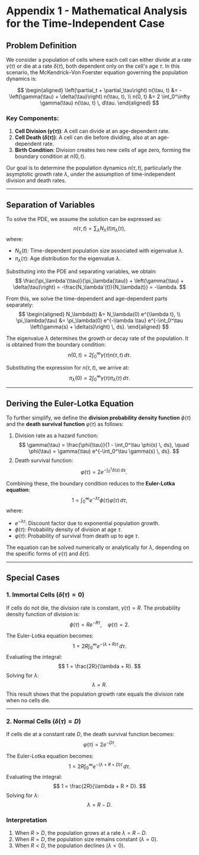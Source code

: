 <script type="text/javascript" src="https://cdnjs.cloudflare.com/ajax/libs/mathjax/3.2.2/es5/tex-mml-chtml.js"></script>

# Appendix 1 - Mathematical Analysis for the Time-Independent Case

## Problem Definition

We consider a population of cells where each cell can either divide at a rate $\gamma(\tau)$ or die at a rate 
$\delta(\tau)$, both dependent only on the cell's age $\tau$. In this scenario, the McKendrick–Von Foerster 
equation governing the population dynamics is:

$$
\begin{aligned}
\left(\partial_t + \partial_\tau\right) n(\tau, t) &= -\left(\gamma(\tau) + \delta(\tau)\right) n(\tau, t), \\
n(0, t) &= 2 \int_0^\infty \gamma(\tau) n(\tau, t) \, d\tau.
\end{aligned}
$$

### Key Components:
1. **Cell Division ($\gamma(\tau)$)**: A cell can divide at an age-dependent rate.
2. **Cell Death ($\delta(\tau)$)**: A cell can die before dividing, also at an age-dependent rate.
3. **Birth Condition**: Division creates two new cells of age zero, forming the boundary condition at $n(0, t)$.

Our goal is to determine the population dynamics $n(\tau, t)$, particularly the asymptotic growth rate $\lambda$, 
under the assumption of time-independent division and death rates.

---

## Separation of Variables

To solve the PDE, we assume the solution can be expressed as:
$$
n(\tau, t) = \sum_\lambda N_\lambda(t) \pi_\lambda(\tau),
$$
where:
- $N_\lambda(t)$: Time-dependent population size associated with eigenvalue $\lambda$.
- $\pi_\lambda(\tau)$: Age distribution for the eigenvalue $\lambda$.

Substituting into the PDE and separating variables, we obtain:
$$
\frac{\pi_\lambda'(\tau)}{\pi_\lambda(\tau)} + \left(\gamma(\tau) + \delta(\tau)\right) = -\frac{N_\lambda'(t)}{N_\lambda(t)} = -\lambda.
$$

From this, we solve the time-dependent and age-dependent parts separately:
$$
\begin{aligned}
N_\lambda(t) &= N_\lambda(0) e^{\lambda t}, \\
\pi_\lambda(\tau) &= \pi_\lambda(0) e^{-\lambda \tau} e^{-\int_0^\tau \left(\gamma(s) + \delta(s)\right) \, ds}.
\end{aligned}
$$

The eigenvalue $\lambda$ determines the growth or decay rate of the population. It is obtained from the boundary condition:
$$
n(0, t) = 2 \int_0^\infty \gamma(\tau) n(\tau, t) \, d\tau.
$$

Substituting the expression for $n(\tau, t)$, we arrive at:
$$
\pi_\lambda(0) = 2 \int_0^\infty \gamma(\tau) \pi_\lambda(\tau) \, d\tau.
$$

---

## Deriving the Euler-Lotka Equation

To further simplify, we define the **division probability density function** $\phi(\tau)$ and the **death survival function** $\varphi(\tau)$ as follows:
1. Division rate as a hazard function:
   $$
   \gamma(\tau) = \frac{\phi(\tau)}{1 - \int_0^\tau \phi(s) \, ds}, \quad \phi(\tau) = \gamma(\tau) e^{-\int_0^\tau \gamma(s) \, ds}.
   $$
2. Death survival function:
   $$
   \varphi(\tau) = 2 e^{-\int_0^\tau \delta(s) \, ds}.
   $$

Combining these, the boundary condition reduces to the **Euler-Lotka equation**:
$$
1 = \int_0^\infty e^{-\lambda \tau} \phi(\tau) \varphi(\tau) \, d\tau,
$$
where:
- $e^{-\lambda \tau}$: Discount factor due to exponential population growth.
- $\phi(\tau)$: Probability density of division at age $\tau$.
- $\varphi(\tau)$: Probability of survival from death up to age $\tau$.

The equation can be solved numerically or analytically for $\lambda$, depending on the specific forms of $\gamma(\tau)$ and $\delta(\tau)$.

---

## Special Cases

### 1. Immortal Cells ($\delta(\tau) = 0$)

If cells do not die, the division rate is constant, $\gamma(\tau) = R$. The probability density function of division is:
$$
\phi(\tau) = R e^{-R \tau}, \quad \varphi(\tau) = 2.
$$

The Euler-Lotka equation becomes:
$$
1 = 2R \int_0^\infty e^{-(\lambda + R) \tau} \, d\tau.
$$
Evaluating the integral:
$$
1 = \frac{2R}{\lambda + R}.
$$
Solving for $\lambda$:
$$
\lambda = R.
$$
This result shows that the population growth rate equals the division rate when no cells die.

---

### 2. Normal Cells ($\delta(\tau) = D$)

If cells die at a constant rate $D$, the death survival function becomes:
$$
\varphi(\tau) = 2 e^{-D \tau}.
$$

The Euler-Lotka equation becomes:
$$
1 = 2R \int_0^\infty e^{-(\lambda + R + D) \tau} \, d\tau.
$$
Evaluating the integral:
$$
1 = \frac{2R}{\lambda + R + D}.
$$
Solving for $\lambda$:
$$
\lambda = R - D.
$$

### Interpretation

1. When $R > D$, the population grows at a rate $\lambda = R - D$.
2. When $R = D$, the population size remains constant ($\lambda = 0$).
3. When $R < D$, the population declines ($\lambda < 0$).